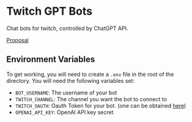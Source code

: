 # Twitch GPT Bots

Chat bots for twitch, controlled by ChatGPT API.

[Proposal](proposal.md)

## Environment Variables
To get working, you will need to create a `.env` file in the root of the directory.
You will need the following variables set:

- `BOT_USERNAME`: The username of your bot
- `TWITCH_CHANNEL`: The channel you want the bot to connect to
- `TWITCH_OAUTH`: Oauth Token for your bot. (one can be obtained [here](https://twitchapps.com/tmi/))
- `OPENAI_API_KEY`: OpenAI API key secret


